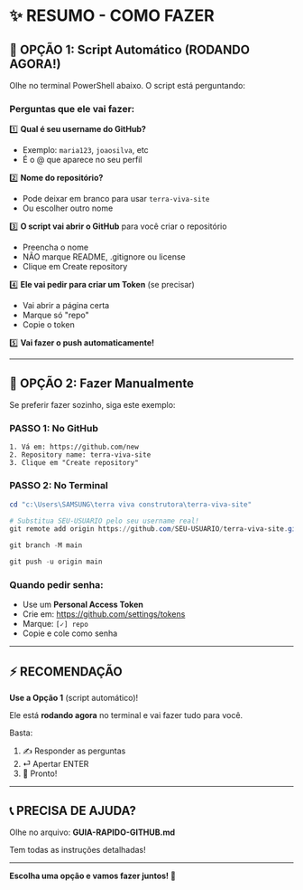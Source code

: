 # ✨ RESUMO - COMO FAZER

## 🤖 OPÇÃO 1: Script Automático (RODANDO AGORA!)

Olhe no terminal PowerShell abaixo. O script está perguntando:

### Perguntas que ele vai fazer:

1️⃣ **Qual é seu username do GitHub?**
   - Exemplo: `maria123`, `joaosilva`, etc
   - É o @ que aparece no seu perfil

2️⃣ **Nome do repositório?**
   - Pode deixar em branco para usar `terra-viva-site`
   - Ou escolher outro nome

3️⃣ **O script vai abrir o GitHub** para você criar o repositório
   - Preencha o nome
   - NÃO marque README, .gitignore ou license
   - Clique em Create repository

4️⃣ **Ele vai pedir para criar um Token** (se precisar)
   - Vai abrir a página certa
   - Marque só "repo"
   - Copie o token

5️⃣ **Vai fazer o push automaticamente!**

---

## 📝 OPÇÃO 2: Fazer Manualmente

Se preferir fazer sozinho, siga este exemplo:

### PASSO 1: No GitHub
```
1. Vá em: https://github.com/new
2. Repository name: terra-viva-site
3. Clique em "Create repository"
```

### PASSO 2: No Terminal
```powershell
cd "c:\Users\SAMSUNG\terra viva construtora\terra-viva-site"

# Substitua SEU-USUARIO pelo seu username real!
git remote add origin https://github.com/SEU-USUARIO/terra-viva-site.git

git branch -M main

git push -u origin main
```

### Quando pedir senha:
- Use um **Personal Access Token**
- Crie em: https://github.com/settings/tokens
- Marque: `[✓] repo`
- Copie e cole como senha

---

## ⚡ RECOMENDAÇÃO

**Use a Opção 1** (script automático)!

Ele está **rodando agora** no terminal e vai fazer tudo para você.

Basta:
1. ✍️ Responder as perguntas
2. ⏎ Apertar ENTER
3. 🎉 Pronto!

---

## 📞 PRECISA DE AJUDA?

Olhe no arquivo: **GUIA-RAPIDO-GITHUB.md**

Tem todas as instruções detalhadas!

---

**Escolha uma opção e vamos fazer juntos! 🚀**
